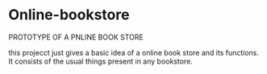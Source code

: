 # Online-bookstore
PROTOTYPE OF A PNLINE BOOK STORE

this projecct just gives a basic idea of a online book store and its functions. It consists of the usual things present in any bookstore. 
